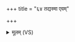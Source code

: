 +++
title = "६४ तद्यस्मा एवम्"

+++
<details><summary>मूलम् (VS)</summary>

तद्यस्मा॑ ए॒वं वि॒दुषे॒ऽलाबु॑नाभिषि॒ञ्चेत्प्र॒त्याह॑न्यात् ॥
</details>